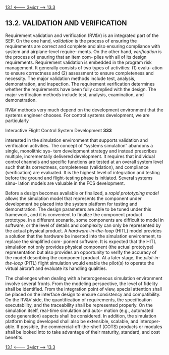 [13.1 <--- ](13_1.md) [   Зміст   ](README.md) [--> 13.3](13_3.md)

## 13.2. VALIDATION AND VERIFICATION

Requirement validation and verification (RV&V) is an integrated part of the SEP. On the one hand, *validation* is the process of ensuring the requirements are correct and complete and also ensuring compliance with system and airplane-level require- ments. On the other hand, *verification* is the process of ensuring that an item com- plies with all of its design requirements. Requirement validation is embedded in the program risk management. It generally consists of two types of activities: (1) evalu- ation to ensure correctness and (2) assessment to ensure completeness and necessity. The major validation methods include test, analysis, demonstration, and inspection. The requirement verification determines whether the requirements have been fully complied with the design. The major verification methods include test, analysis, examination, and demonstration.

RV&V methods very much depend on the development environment that the systems engineer chooses. For control systems development, we are particularly



Interactive Flight Control System Development                      **333**

 

interested in the simulation environment that supports validation and verification activities. The concept of “systems simulation” abandons a single, monolithic sys- tem development strategy and instead prescribes multiple, incrementally delivered development. It requires that individual control channels and specific functions are tested at an overall system level such that its correctness, completeness (validation), and compliance (verification) are evaluated. It is the highest level of integration and testing before the ground and flight-testing phase is initiated. Several systems simu- lation models are valuable in the FCS development.

Before a design becomes available or finalized, a *rapid prototyping model* allows the simulation model that represents the component under development be placed into the system platform for testing and demonstration. The design parameters are able to be tuned under this framework, and it is convenient to finalize the component product prototype. In a different scenario, some components are difficult to model in software, or the level of details and complexity can only be represented by the actual physical product. A *hardware-in-the-loop* (HITL) model provides a solution that the hardware be inserted into the simulation environment, to replace the simplified com- ponent software. It is expected that the HITL simulation not only provides physical component (the actual prototype) representation but also provides an opportunity to verify the accuracy of the model describing the component product. At a later stage, the *pilot-in-the-loop* (PITL) flight simulation would enable the pilot(s) to operate the virtual aircraft and evaluate its handling qualities.

The challenges when dealing with a heterogeneous simulation environment involve several fronts. From the modeling perspective, the level of fidelity shall be identified. From the integration point of view, special attention shall be placed on the interface design to ensure consistency and compatibility. On the RV&V side, the quantification of requirements, the specification executability, and the traceability shall be represented properly. On the simulation itself, real-time simulation and auto- mation (e.g., automated code generation) aspects shall be considered. In addition, the simulation platform being developed shall also be extensible, scalable, and interoper- able. If possible, the commercial-off-the-shelf (COTS) products or modules shall be looked into to take advantage of their maturity, standard, and cost benefits.

[13.1 <--- ](13_1.md) [   Зміст   ](README.md) [--> 13.3](13_3.md)